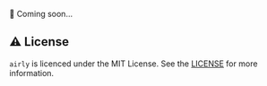 <!-- markdownlint-disable MD041 -->

:construction: Coming soon...

## ⚠️ License

`airly` is licenced under the MIT License. See the [LICENSE](LICENSE)
for more information.
